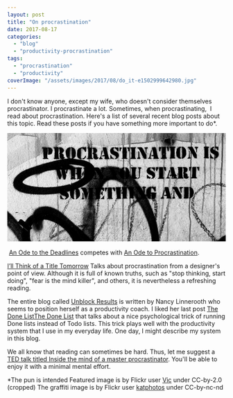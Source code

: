 ```yaml
---
layout: post
title: "On procrastination"
date: 2017-08-17
categories: 
  - "blog"
  - "productivity-procrastination"
tags: 
  - "procrastination"
  - "productivity"
coverImage: "/assets/images/2017/08/do_it-e1502999642980.jpg"
---
```


I don't know anyone, except my wife, who doesn't consider themselves procrastinator. I procrastinate a lot. Sometimes, when procrastinating,  I read about procrastination. Here's a list of several recent blog posts about this topic. Read these posts if you have something more important to do\*.

![procrastination_quote](/assets/images/2017/08/procrastination_quote.jpg)

 [An Ode to the Deadlines](https://theturquoiseink.com/2017/08/16/an-ode-to-the-deadlines/) competes with [An Ode to Procrastination](https://terminallyunique.me/2017/08/13/an-ode-to-procrastination/).

[I’ll Think of a Title Tomorrow](https://agencyof0ne.wordpress.com/2017/08/14/ill-think-of-a-title-tomorrow-a-designers-guide-to-procrastination/) Talks about procrastination from a designer's point of view. Although it is full of known truths, such as "stop thinking, start doing", "fear is the mind killer", and others, it is nevertheless a refreshing reading.

The entire blog called [Unblock Results](https://unblockresults.com/blog/) is written by Nancy Linnerooth who seems to position herself as a productivity coach. I liked her last post [The Done List](https://unblockresults.com/2017/08/16/the-done-list/)[The Done List](https://unblockresults.com/2017/08/16/the-done-list/) that talks about a nice psychological trick of running Done lists instead of Todo lists. This trick plays well with the productivity system that I use in my everyday life. One day, I might describe my system in this blog.

We all know that reading can sometimes be hard. Thus, let me suggest a [TED talk titled Inside the mind of a master procrastinator](https://www.youtube.com/watch?v=arj7oStGLkU). You'll be able to enjoy it with a minimal mental effort.

\*The pun is intended Featured image is by Flickr user [Vic](https://www.flickr.com/photos/59632563@N04/6261230701/in/photolist-axhrKt-ogbPd3-UspQD5-65i1aY-e4ASKY-9U8dn2-4ARM4H-e4j2oa-7VdEbB-dHA1vm-6equ45-5QZs7K-eDrjSe-NtTMp-DgM1F-4YbxEh-6fqdkb-8FM8FK-bcXs6-7fVc7E-Jk9np-6TG9c3-dZwtq-87xddG-9hTtdv-7mYmod-6VH8W-8iXSBq-7K4T7-8y6MiH-bm3Q77-dpoPf-4bmKr1-6br7Ew-3LiLuw-tfARD-5ETobB-6nE1Ye-CC6TN-sc4Hu1-6nE2Kr-dCqRxE-aSZs1X-4cmtnk-9MCt3-dZDnKD-2mw857-3B4ksQ-q6hYAG-9MCsv) under CC-by-2.0 (cropped) The graffiti image is by Flickr user [katphotos](https://www.flickr.com/photos/katphotos/10004574893/in/photolist-gf54yz-nbCydf-YuG8q-b72j5B-UmBw-RGdoY-p2Bwq2-p7tzn-6JZ11M-4mg6vx-9bwvsv-8Xz197-aAJ44v-7HcKn7-4PUQ8r-da2xvi-6vdmZs-TP18tF-TP18CZ-FhyvA-D7DJc-47G938-89LHCA-7WFff3-2eJQ52-9U2cmy-edexMi-7KzTm-sufR7-48TiMX-d9XEXh-62ko8z-6PBme-amGsdf-5Kcxt8-9tDq37-2brZG9-4E8fvL-4WcMX3-4E3WVc-4c4heB-aC72JC-8pq1RF-cLf2cC-e5kiXN-57FkLm-9kn2cQ-d9Y3BR-5ojEVM-iPmVrL) under CC-by-nc\-nd
